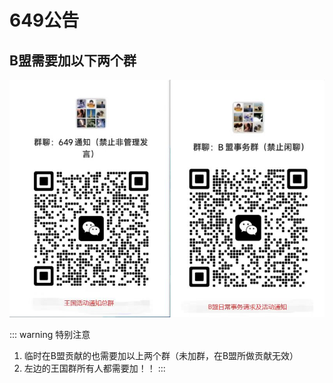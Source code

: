 # 649公告
## B盟需要加以下两个群
<img src="code.jpg">

::: warning 特别注意
1. 临时在B盟贡献的也需要加以上两个群（未加群，在B盟所做贡献无效）
2. 左边的王国群所有人都需要加！！
:::

